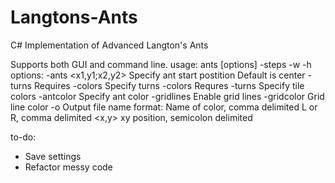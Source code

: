 Langtons-Ants
=============

C# Implementation of Advanced Langton's Ants

Supports both GUI and command line. 
usage: ants [options] -steps <num steps> -w <grid width> -h <grid height>
        options:
                -ants <x1,y1;x2,y2>
                        Specify ant start postition
                        Default is center
                -turns <turns>
                        Requires -colors
                        Specify turns
                -colors <colors>
                        Requres -turns
                        Specify tile colors
                -antcolor <color>
                        Specify ant color
                -gridlines
                        Enable grid lines
                -gridcolor <color>
                        Grid line color
                -o <filename>
                        Output file name
        format:
                <color> Name of color, comma delimited
                <turn>  L or R, comma delimited
                <x,y>   xy position, semicolon delimited

to-do:
- Save settings
- Refactor messy code
